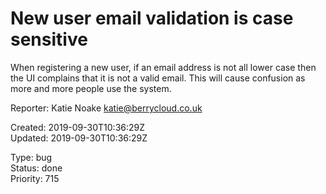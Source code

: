 # New user email validation is case sensitive

When registering a new user, if an email address is not all lower case then the UI complains that it is not a valid email.  This will cause confusion as more and more people use the system.

Reporter: Katie Noake <katie@berrycloud.co.uk>  

Created: 2019-09-30T10:36:29Z  
Updated: 2019-09-30T10:36:29Z

Type: bug  
Status: done  
Priority: 715
